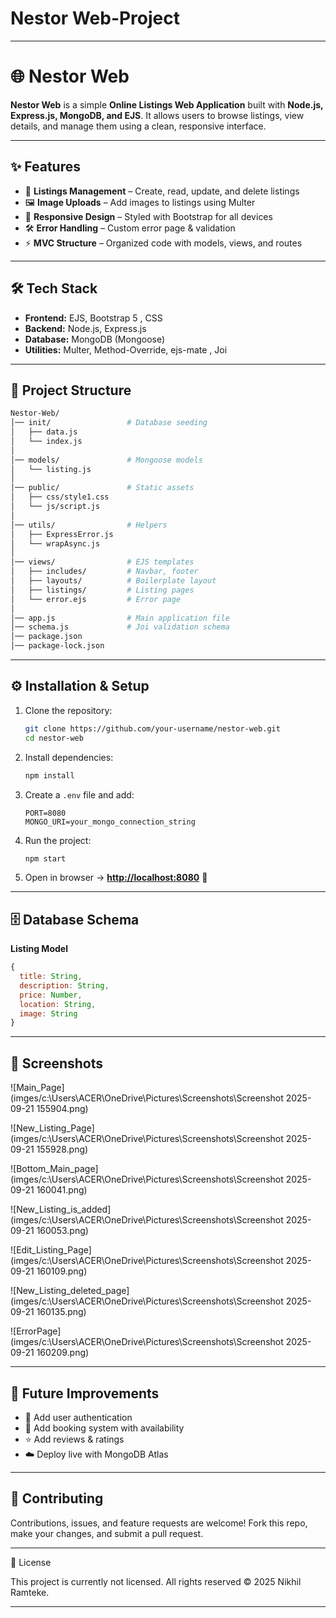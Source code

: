 # Nestor Web-Project
---

# 🌐 Nestor Web

**Nestor Web** is a simple **Online Listings Web Application** built with **Node.js, Express.js, MongoDB, and EJS**.
It allows users to browse listings, view details, and manage them using a clean, responsive interface.

---

## ✨ Features

* 🏡 **Listings Management** – Create, read, update, and delete listings
* 🖼️ **Image Uploads** – Add images to listings using Multer
* 📱 **Responsive Design** – Styled with Bootstrap for all devices
* 🛠 **Error Handling** – Custom error page & validation
* ⚡ **MVC Structure** – Organized code with models, views, and routes

---

## 🛠 Tech Stack

* **Frontend:** EJS, Bootstrap 5 , CSS
* **Backend:** Node.js, Express.js
* **Database:** MongoDB (Mongoose)
* **Utilities:** Multer, Method-Override, ejs-mate , Joi

---

## 📂 Project Structure

```bash
Nestor-Web/
│── init/                 # Database seeding
│   ├── data.js
│   └── index.js
│
│── models/               # Mongoose models
│   └── listing.js
│
│── public/               # Static assets
│   ├── css/style1.css
│   └── js/script.js
│
│── utils/                # Helpers
│   ├── ExpressError.js
│   └── wrapAsync.js
│
│── views/                # EJS templates
│   ├── includes/         # Navbar, footer
│   ├── layouts/          # Boilerplate layout
│   ├── listings/         # Listing pages
│   └── error.ejs         # Error page
│
│── app.js                # Main application file
│── schema.js             # Joi validation schema
│── package.json
│── package-lock.json
```

---

## ⚙️ Installation & Setup

1. Clone the repository:

   ```bash
   git clone https://github.com/your-username/nestor-web.git
   cd nestor-web
   ```

2. Install dependencies:

   ```bash
   npm install
   ```

3. Create a `.env` file and add:

   ```env
   PORT=8080
   MONGO_URI=your_mongo_connection_string
   ```

4. Run the project:

   ```bash
   npm start
   ```

5. Open in browser → **[http://localhost:8080](http://localhost:8080)** 🎉

---

## 🗄 Database Schema

**Listing Model**

```js
{
  title: String,
  description: String,
  price: Number,
  location: String,
  image: String
}
```

---

## 📸 Screenshots

![Main_Page](imges/c:\Users\ACER\OneDrive\Pictures\Screenshots\Screenshot 2025-09-21 155904.png)

![New_Listing_Page](imges/c:\Users\ACER\OneDrive\Pictures\Screenshots\Screenshot 2025-09-21 155928.png)

![Bottom_Main_page](imges/c:\Users\ACER\OneDrive\Pictures\Screenshots\Screenshot 2025-09-21 160041.png)

![New_Listing_is_added](imges/c:\Users\ACER\OneDrive\Pictures\Screenshots\Screenshot 2025-09-21 160053.png)

![Edit_Listing_Page](imges/c:\Users\ACER\OneDrive\Pictures\Screenshots\Screenshot 2025-09-21 160109.png)

![New_Listing_deleted_page](imges/c:\Users\ACER\OneDrive\Pictures\Screenshots\Screenshot 2025-09-21 160135.png)

![ErrorPage](imges/c:\Users\ACER\OneDrive\Pictures\Screenshots\Screenshot 2025-09-21 160209.png)



---

## 🚀 Future Improvements

* 🔑 Add user authentication
* 📅 Add booking system with availability
* ⭐ Add reviews & ratings
* ☁️ Deploy live with MongoDB Atlas

---

## 🤝 Contributing

Contributions, issues, and feature requests are welcome!
Fork this repo, make your changes, and submit a pull request.

---
📜 License

This project is currently not licensed.
All rights reserved © 2025 Nikhil Ramteke.


---




